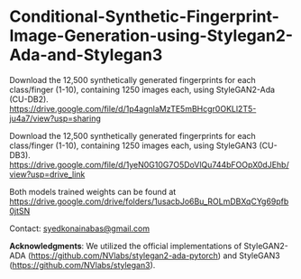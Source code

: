 # Conditional-Synthetic-Fingerprint-Image-Generation-using-Stylegan2-Ada-and-Stylegan3
Download the 12,500 synthetically generated fingerprints for each class/finger (1-10), containing 1250 images each, using StyleGAN2-Ada (CU-DB2).
https://drive.google.com/file/d/1p4agnlaMzTE5mBHcgr0OKLl2T5-ju4a7/view?usp=sharing

Download the 12,500 synthetically generated fingerprints for each class/finger (1-10), containing 1250 images each, using StyleGAN3 (CU-DB3).
https://drive.google.com/file/d/1yeN0G10G7O5DoVlQu744bFOOpX0dJEhb/view?usp=drive_link

Both models trained weights can be found at
https://drive.google.com/drive/folders/1usacbJo6Bu_ROLmDBXqCYg69pfb0jtSN

Contact: syedkonainabas@gmail.com

**Acknowledgments**:
We utilized the official implementations of StyleGAN2-ADA (https://github.com/NVlabs/stylegan2-ada-pytorch) and StyleGAN3 (https://github.com/NVlabs/stylegan3).
